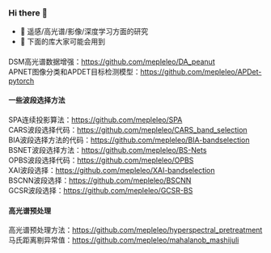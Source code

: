 ### Hi there 👋

- 🔭 遥感/高光谱/影像/深度学习方面的研究
- 🌱 下面的库大家可能会用到
#### 
DSM高光谱数据增强：https://github.com/mepleleo/DA_peanut  
APNET图像分类和APDET目标检测模型：https://github.com/mepleleo/APDet-pytorch  
#### 一些波段选择方法
SPA连续投影算法：https://github.com/mepleleo/SPA  
CARS波段选择代码：https://github.com/mepleleo/CARS_band_selection  
BIA波段选择方法的代码：https://github.com/mepleleo/BIA-bandselection  
BSNET波段选择方法：https://github.com/mepleleo/BS-Nets  
OPBS波段选择代码：https://github.com/mepleleo/OPBS  
XAI波段选择：https://github.com/mepleleo/XAI-bandselection  
BSCNN波段选择：https://github.com/mepleleo/BSCNN  
GCSR波段选择：https://github.com/mepleleo/GCSR-BS  
#### 高光谱预处理
高光谱预处理方法：https://github.com/mepleleo/hyperspectral_pretreatment  
马氏距离剔异常值：https://github.com/mepleleo/mahalanob_mashijuli  
